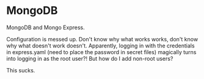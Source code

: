 # MongoDB

MongoDB and Mongo Express.

Configuration is messed up.  Don't know why what works works, don't know why what doesn't work doesn't.  Apparently, logging in with the credentials in express.yaml (need to place the password in secret files) magically turns into logging in as the root user?!  But how do I add non-root users?

This sucks.